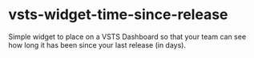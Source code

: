 # vsts-widget-time-since-release
Simple widget to place on a VSTS Dashboard so that your team can see how long it has been since your last release (in days).
